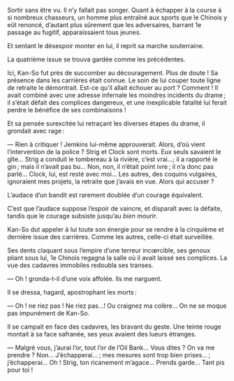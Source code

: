 Sortir sans être vu. Il n’y fallait pas songer. Quant à échapper à la course
à si nombreux chasseurs, un homme plus entraîné aux sports que le Chinois
y eût renoncé, d’autant plus sûrement que les adversaires, barrant 1e passage
au fugitif, apparaissaient tous jeunes.

Et sentant le désespoir monter en lui, il reprit sa marche souterraine.

La quatrième issue se trouva gardée comme les précédentes.

Ici, Kan-So fut près de succomber au découragement. Plus de doute ! Sa
présence dans les carrières était connue. Le soin de lui couper toute ligne
de retraite le démontrait. Est-ce qu’il allait échouer au port ? Comment ! Il
avait combiné avec une adresse infernale les moindres incidents du drame ;
il s’était défait des complices dangereux, et une inexplicable fatalité lui
ferait perdre le bénéfice de ses combinaisons !

Et sa pensée surexcitée lui retraçant les diverses étapes du drame, il grondait avec rage :

— Rien à critiquer ! Jemkins lui-même approuverait. Alors, d’où vient
l’intervention de la police ? Strig et Clock sont morts. Eux seuls savaient le
gîte… Strig a conduit le tombereau à la rivière, c’est vrai…; il a rapporté le gin ; mais il n’avait pas bu… Non, non, il n’était point ivre ; il n’a donc pas parlé… Clock, lui, est resté avec moi… Les autres, des coquins vulgaires, ignoraient mes projets, la retraite que j’avais en vue. Alors qui accuser ?

L’audace d’un bandit est rarement doublée d’un courage équivalent.

C’est que l’audace suppose l’espoir de vaincre, et disparaît avec la défaite, tandis que le courage subsiste jusqu’au _bien mourir_.

Kan-So dut appeler à lui toute son énergie pour se rendre à la cinquième
et dernière issue des carrières. Comme les autres, celle-ci était surveillée.

Ses dents claquant sous l’empire d’une terreur incœrcible, ses genoux pliant sous lui, 1e Chinois regagna la salle où il avait laissé ses complices.
La vue des cadavres immobiles redoubla ses transes.

— Oh ! gronda-t-il d’une voix affolée. Ils me narguent.

Il se dressa, hagard, apostrophant les morts :

— Oh ! ne riez pas ! Ne riez pas…! Ou craignez ma colère… On ne se
moque pas impunément de Kan-So.

Il se campait en face des cadavres, les bravant du geste. Une teinte rouge
montait à sa face safranée, ses yeux avaient des lueurs étranges.

— Malgré vous, j’aurai l’or, tout l’or de l’Oil Bank… Vous dites ? On va
me prendre ? Non… J’échapperai… ; mes mesures sont trop bien prises… ;
j’échapperai… Oh ! Strig, ton ricanement m’agace… Prends garde… Tant
pis pour toi !
